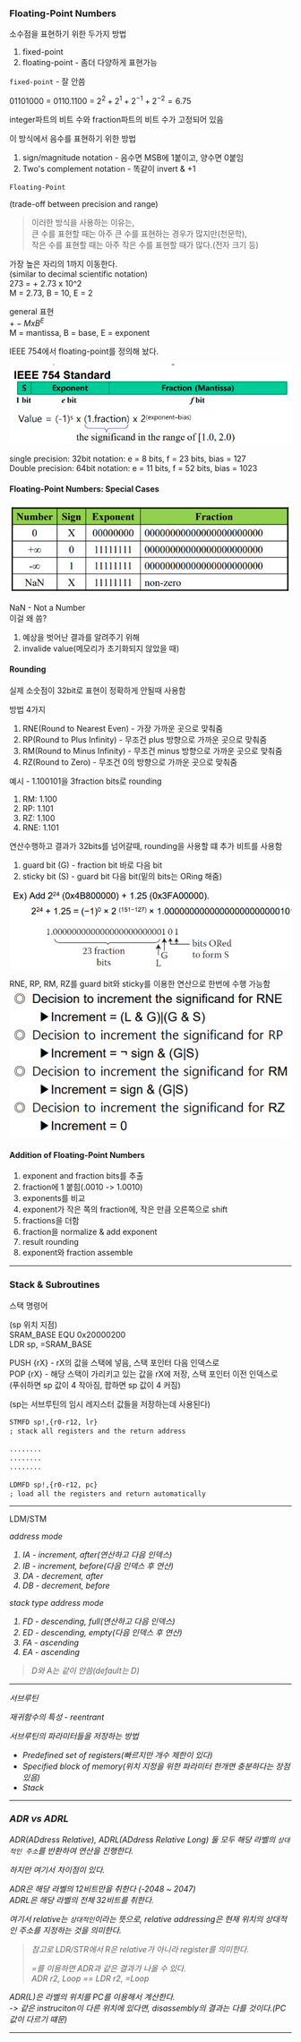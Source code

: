 ### Floating-Point Numbers

소수점을 표현하기 위한 두가지 방법
1. fixed-point
2. floating-point - 좀더 다양하게 표현가능

`fixed-point` - 잘 안씀

01101000 = 0110.1100 = $2^2+2^1+2^{-1}+2^{-2}=6.75$

integer파트의 비트 수와 fraction파트의 비트 수가 고정되어 있음

이 방식에서 음수를 표현하기 위한 방법
1. sign/magnitude notation - 음수면 MSB에 1붙이고, 양수면 0붙임
2. Two's complement notation - 똑같이 invert & +1

`Floating-Point`

(trade-off between precision and range)

> 이러한 방식을 사용하는 이유는,<br>
> 큰 수를 표현할 때는 아주 큰 수를 표현하는 경우가 많지만(천문학),<br>
> 작은 수를 표현할 때는 아주 작은 수를 표현할 때가 많다.(전자 크기 등)

가장 높은 자리의 1까지 이동한다.<br>
(similar to decimal scientific notation)<br>
273 = + 2.73 x 10^2<br>
M = 2.73, B = 10, E = 2

general 표현<br>
$+-M x B^E$<br>
M = mantissa, B = base, E = exponent

IEEE 754에서 floating-point를 정의해 놨다.

![Alt text](image-1.png)

single precision: 32bit notation: e = 8 bits, f = 23 bits, bias = 127<br>
Double precision: 64bit notation: e = 11 bits, f = 52 bits, bias = 1023

#### Floating-Point Numbers: Special Cases

![Alt text](image-2.png)

NaN - Not a Number<br>
이걸 왜 씀?
1. 예상을 벗어난 결과를 알려주기 위해
2. invalide value(메모리가 초기화되지 않았을 때)

#### Rounding

실제 소숫점이 32bit로 표현이 정확하게 안될때 사용함

방법 4가지
1. RNE(Round to Nearest Even) - 가장 가까운 곳으로 맞춰줌
2. RP(Round to Plus Infinity) - 무조건 plus 방향으로 가까운 곳으로 맞춰줌
3. RM(Round to Minus Infinity) - 무조건 minus 방향으로 가까운 곳으로 맞춰줌
4. RZ(Round to Zero) - 무조건 0의 방향으로 가까운 곳으로 맞춰줌

예시 - 1.100101을 3fraction bits로 rounding
1. RM: 1.100
2. RP: 1.101
3. RZ: 1.100
4. RNE: 1.101

연산수행하고 결과가 32bits를 넘어갈때, rounding을 사용할 떄 추가 비트를 사용함
1. guard bit (G) - fraction bit 바로 다음 bit
2. sticky bit (S) - guard bit 다음 bit(밑의 bits는 ORing 해줌)

![Alt text](image-3.png)

RNE, RP, RM, RZ를 guard bit와 sticky를 이용한 연산으로 한번에 수행 가능함
![Alt text](image-4.png)

#### Addition of Floating-Point Numbers

1. exponent and fraction bits를 추출
2. fraction에 1 붙힘(.0010 -> 1.0010)
3. exponents를 비교
4. exponent가 작은 쪽의 fraction에, 작은 만큼 오른쪽으로 shift
5. fractions을 더함
6. fraction을 normalize & add exponent
7. result rounding
8. exponent와 fraction assemble

---

### Stack & Subroutines

스택 명령어  

(sp 위치 지점)  
SRAM_BASE EQU 0x20000200  
LDR sp, =SRAM_BASE

PUSH {rX} - rX의 값을 스택에 넣음, 스택 포인터 다음 인덱스로  
POP {rX} - 해당 스택이 가리키고 있는 값을 rX에 저장, 스택 포인터 이전 인덱스로  
(푸쉬하면 sp 값이 4 작아짐, 팝하면 sp 값이 4 커짐)

(sp는 서브루틴의 임시 레지스터 값들을 저장하는데 사용된다)
```
STMFD sp!,{r0-r12, lr}
; stack all registers and the return address

........
........
........

LDMFD sp!,{r0-r12, pc}  
; load all the registers and return automatically
```

---

LDM/STM<address mode>

address mode
1. IA - increment, after(연산하고 다음 인덱스)
2. IB - increment, before(다음 인덱스 후 연산)
3. DA - decrement, after
4. DB - decrement, before

stack type address mode
1. FD - descending, full(연산하고 다음 인덱스)
2. ED - descending, empty(다음 인덱스 후 연산)
3. FA - ascending
4. EA - ascending  

> D와 A는 같이 안씀(default는 D)

---

서브루틴

재귀함수의 특성 - reentrant

서브루틴의 파라미터들을 저장하는 방법
- Predefined set of registers(빠르지만 개수 제한이 있다)
- Specified block of memory(위치 지정을 위한 파라미터 한개면 충분하다는 장점 있음)
- Stack

---

### ADR vs ADRL

ADR(ADdress Relative), ADRL(ADdress Relative Long) 둘 모두 
해당 라벨의 `상대적인 주소`를 반환하여 연산을 진행한다.

하지만 여기서 차이점이 있다.

ADR은 해당 라벨의 12비트만을 취한다 (-2048 ~ 2047)  
ADRL은 해당 라벨의 전체 32비트를 취한다.

여기서 relative는 `상대적인`이라는 뜻으로, relative addressing은 현재 위치의 상대적인 주소를 지정하는 것을 의미한다.

> 참고로 LDR/STR에서 R은 relative가 아니라 register를 의미한다.
>
> =를 이용하면 ADR과 같은 결과가 나올 수 있다.  
> ADR r2, Loop == LDR r2, =Loop

ADR(L)은 라벨의 위치를 PC를 이용해서 계산한다.  
-> 같은 instruciton이 다른 위치에 있다면, disassembly의 결과는 다를 것이다.(PC 값이 다르기 떄문)

---

